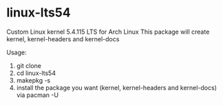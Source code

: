 # linux-lts54
Custom Linux kernel 5.4.115 LTS for Arch Linux
This package will create kernel, kernel-headers and kernel-docs

Usage:
1. git clone
2. cd linux-lts54
3. makepkg -s
4. install the package you want (kernel, kernel-headers and kernel-docs) via pacman -U <pacman package>
